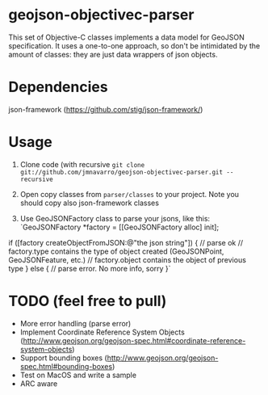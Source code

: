 geojson-objectivec-parser
==========================

This set of Objective-C classes implements a data model for GeoJSON specification. It uses a one-to-one approach, so don't be intimidated by the amount of classes: they are just data wrappers of json objects.


Dependencies
=============

json-framework (https://github.com/stig/json-framework/)


Usage
===============

1. Clone code (with recursive
`git clone git://github.com/jmnavarro/geojson-objectivec-parser.git --recursive`

2. Open copy classes from `parser/classes` to your project. Note you should copy also json-framework classes

3. Use GeoJSONFactory class to parse your jsons, like this:
`GeoJSONFactory *factory = [[GeoJSONFactory alloc] init];
    
if ([factory createObjectFromJSON:@"the json string"]) {
	// parse ok
	// factory.type contains the type of object created (GeoJSONPoint, GeoJSONFeature, etc.)
	// factory.object contains the object of previous type
} else {
	// parse error. No more info, sorry
}`


TODO (feel free to pull)
=========================

* More error handling (parse error)
* Implement Coordinate Reference System Objects (http://www.geojson.org/geojson-spec.html#coordinate-reference-system-objects)
* Support bounding boxes (http://www.geojson.org/geojson-spec.html#bounding-boxes)
* Test on MacOS and write a sample
* ARC aware


